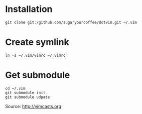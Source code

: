 # Installation

    git clone git:/github.com/sugaryourcoffee/dotvim.git ~/.vim

# Create symlink

    ln -s ~/.vim/vimrc ~/.vimrc

# Get submodule

    cd ~/.vim
    git submodule init
    git submodule udpate

Source: <http://vimcasts.org>
